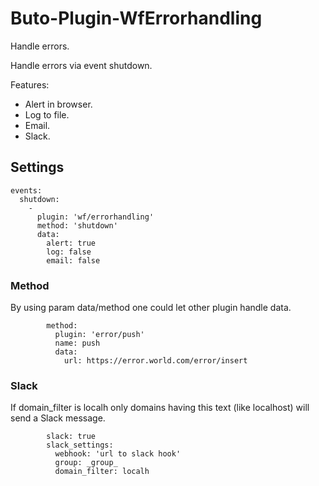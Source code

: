 # Buto-Plugin-WfErrorhandling

Handle errors.

<p>
Handle errors via event shutdown. 
</p>
<p>
Features:
</p>
<ul>
<li>Alert in browser.
<li>Log to file.
<li>Email.
<li>Slack.
</ul>

## Settings

````
events:
  shutdown:
    -
      plugin: 'wf/errorhandling'
      method: 'shutdown'
      data:
        alert: true
        log: false
        email: false
````

### Method
By using param data/method one could let other plugin handle data.
````
        method:
          plugin: 'error/push'
          name: push
          data:
            url: https://error.world.com/error/insert
````

### Slack
If domain_filter is localh only domains having this text (like localhost) will send a Slack message.
````
        slack: true
        slack_settings:
          webhook: 'url to slack hook'
          group: _group_
          domain_filter: localh
````


